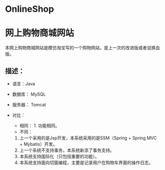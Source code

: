 # OnlineShop
# 网上购物商城网站
本网上购物商城网站是模仿淘宝写的一个购物网站，是上一次的改进版或者说换血版。
## 描述：
+ 语言：Java
+ 数据库： MySQL
+ 服务器： Tomcat

+ 对比：
  + 相同：
        1. 功能相同。
  + 不同：
  1. 上一个采用的是Jsp开发，本系统采用的是SSM（Spring + Spring MVC + Mybatis）开发。
  2. 上一个系统不支持事务，本系统新添了事务支持。
  3. 本系统支持国际化（只包括重要的功能）。
  4. 本系统支持面向切面编程，主要是记录用户在购物车界面的操作日志。
